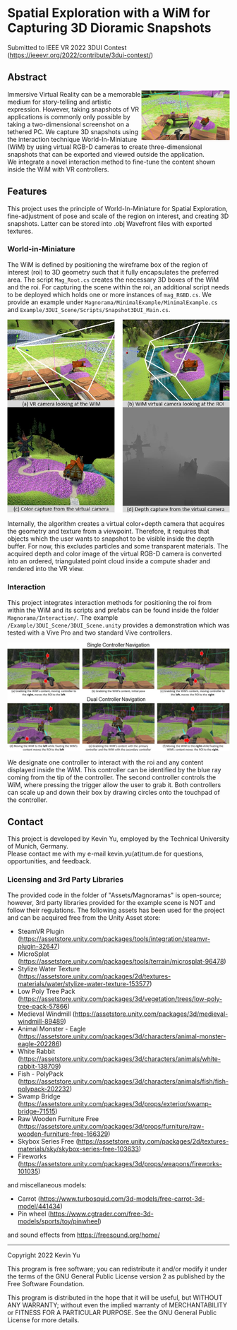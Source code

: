# Spatial Exploration with a WiM for Capturing 3D Dioramic Snapshots
Submitted to IEEE VR 2022 3DUI Contest (https://ieeevr.org/2022/contribute/3dui-contest/)

## Abstract
<img align="right" width="200" src="image_snapshot.jpg">
Immersive Virtual Reality can be a memorable medium for story-telling and artistic expression. However, taking snapshots of VR applications is commonly only possible by taking a two-dimensional screenshot on a tethered PC. We capture 3D snapshots using the interaction technique World-In-Miniature (WiM) by using virtual RGB-D cameras to create three-dimensional snapshots that can be exported and viewed outside the application.<br/>
We integrate a novel interaction method to fine-tune the content shown inside the WiM with VR controllers. 

## Features
This project uses the principle of World-In-Miniature for Spatial Exploration, fine-adjustment of pose and scale of the region on interest, and creating 3D snapshots. Latter can be stored into .obj Wavefront files with exported textures.

### World-in-Miniature
The WiM is defined by positioning the wireframe box of the region of interest (roi) to 3D geometry such that it fully encapsulates the preferred area. The script ```Mag_Root.cs``` creates the necessary 3D boxes of the WiM and the roi.
For capturing the scene within the roi, an additional script needs to be deployed which holds one or more instances of ```mag_RGBD.cs```. We provide an example under ```Magnorama/MinimalExample/MinimalExample.cs``` and ```Example/3DUI_Scene/Scripts/Snapshot3DUI_Main.cs```.
<p align="center">
	<img width="600" src="image_views.jpg">
</p>
Internally, the algorithm creates a virtual color+depth camera that acquires the geometry and texture from a viewpoint. Therefore, it requires that objects which the user wants to snapshot to be visible inside the depth buffer. For now, this excludes particles and some transparent materials.
The acquired depth and color image of the virtual RGB-D camera is converted into an ordered, triangulated point cloud inside a compute shader and rendered into the VR view.

### Interaction
This project integrates interaction methods for positioning the roi from within the WiM and its scripts and prefabs can be found inside the folder ```Magnorama/Interaction/```. The example ```/Example/3DUI_Scene/3DUI_Scene.unity``` provides a demonstration which was tested with a Vive Pro and two standard Vive controllers.
<p align="center">
	<img width="600" src="image_navigation.jpg">
</p>
We designate one controller to interact with the roi and any content displayed inside the WiM. This controller can be identified by the blue ray coming from the tip of the controller.
The second controller controls the WiM, where pressing the trigger allow the user to grab it.
Both controllers can scale up and down their box by drawing circles onto the touchpad of the controller.

## Contact
This project is developed by Kevin Yu, employed by the Technical University of Munich, Germany.<br/>
Please contact me with my e-mail kevin.yu(at)tum.de for questions, opportunities, and feedback.

### Licensing and 3rd Party Libraries

The provided code in the folder of "Assets/Magnoramas" is open-source; however, 3rd party libraries provided for the example scene is NOT and follow their regulations.
The following assets has been used for the project and can be acquired free from the Unity Asset store:
- SteamVR Plugin (https://assetstore.unity.com/packages/tools/integration/steamvr-plugin-32647)
- MicroSplat (https://assetstore.unity.com/packages/tools/terrain/microsplat-96478)
- Stylize Water Texture (https://assetstore.unity.com/packages/2d/textures-materials/water/stylize-water-texture-153577)
- Low Poly Tree Pack (https://assetstore.unity.com/packages/3d/vegetation/trees/low-poly-tree-pack-57866)
- Medieval Windmill (https://assetstore.unity.com/packages/3d/medieval-windmill-89489)
- Animal Monster - Eagle (https://assetstore.unity.com/packages/3d/characters/animal-monster-eagle-202286)
- White Rabbit (https://assetstore.unity.com/packages/3d/characters/animals/white-rabbit-138709)
- Fish - PolyPack (https://assetstore.unity.com/packages/3d/characters/animals/fish/fish-polypack-202232)
- Swamp Bridge (https://assetstore.unity.com/packages/3d/props/exterior/swamp-bridge-71515)
- Raw Wooden Furniture Free (https://assetstore.unity.com/packages/3d/props/furniture/raw-wooden-furniture-free-166329)
- Skybox Series Free (https://assetstore.unity.com/packages/2d/textures-materials/sky/skybox-series-free-103633)
- Fireworks (https://assetstore.unity.com/packages/3d/props/weapons/fireworks-101035)

and miscellaneous models:
- Carrot (https://www.turbosquid.com/3d-models/free-carrot-3d-model/441434)
- Pin wheel (https://www.cgtrader.com/free-3d-models/sports/toy/pinwheel)

and sound effects from https://freesound.org/home/

________________________________________________________________________________________________________________
Copyright 2022 Kevin Yu

This program is free software; you can redistribute it and/or
modify it under the terms of the GNU General Public License
version 2 as published by the Free Software Foundation.

This program is distributed in the hope that it will be useful,
but WITHOUT ANY WARRANTY; without even the implied warranty of
MERCHANTABILITY or FITNESS FOR A PARTICULAR PURPOSE. See the
GNU General Public License for more details.
